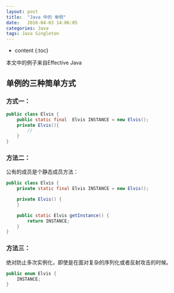 ```yaml
---
layout: post
title:  "Java 中的 单例"
date:   2016-04-03 14:06:05
categories: Java
tags: Java Singleton
---
```


* content
{:toc}

本文中的例子来自Effective Java





## 单例的三种简单方式

### 方式一：

```java
public class Elvis {
    public static final  Elvis INSTANCE = new Elvis();
    private Elvis(){
        //
    }
}

```

### 方法二：
公有的成员是个静态成员方法：

```java
public class Elvis {
    private static final Elvis INSTANCE = new Elvis();

    private Elvis() {
    }

    public static Elvis getInstance() {
        return INSTANCE;
    }
}

```

### 方法三：
绝对防止多次实例化，即使是在面对复杂的序列化或者反射攻击的时候。

```java
public enum Elvis {
    INSTANCE;
}

```